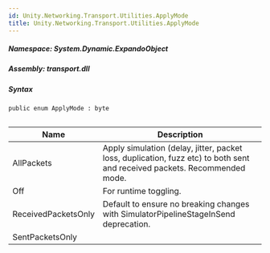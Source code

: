```yaml
---  
id: Unity.Networking.Transport.Utilities.ApplyMode  
title: Unity.Networking.Transport.Utilities.ApplyMode  
---
```


<div class="markdown level0 summary">

</div>

<div class="markdown level0 conceptual">

</div>

##### **Namespace**: System.Dynamic.ExpandoObject

##### **Assembly**: transport.dll

##### Syntax

``` lang-csharp
public enum ApplyMode : byte
```

## 

| Name                | Description                                                                                                               |
|---------------------|---------------------------------------------------------------------------------------------------------------------------|
| AllPackets          | Apply simulation (delay, jitter, packet loss, duplication, fuzz etc) to both sent and received packets. Recommended mode. |
| Off                 | For runtime toggling.                                                                                                     |
| ReceivedPacketsOnly | Default to ensure no breaking changes with SimulatorPipelineStageInSend deprecation.                                      |
| SentPacketsOnly     |                                                                                                                           |
